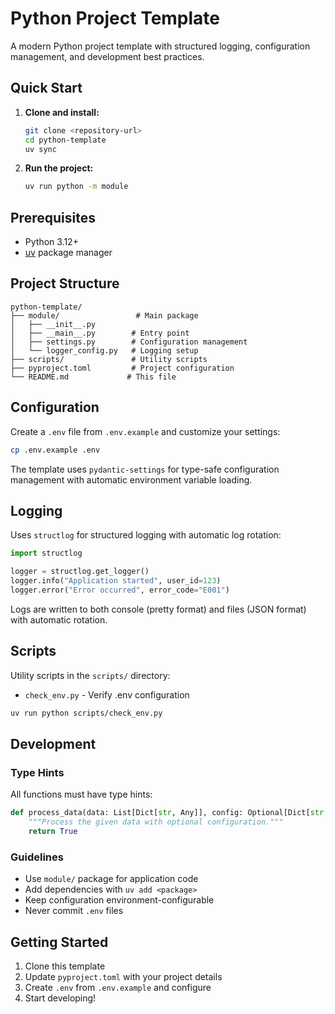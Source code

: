# Python Project Template

A modern Python project template with structured logging, configuration management, and development best practices.

## Quick Start

1. **Clone and install:**

   ```bash
   git clone <repository-url>
   cd python-template
   uv sync
   ```

2. **Run the project:**
   ```bash
   uv run python -m module
   ```

## Prerequisites

- Python 3.12+
- [uv](https://docs.astral.sh/uv/) package manager

## Project Structure

```
python-template/
├── module/                 # Main package
│   ├── __init__.py
│   ├── __main__.py        # Entry point
│   ├── settings.py        # Configuration management
│   └── logger_config.py   # Logging setup
├── scripts/               # Utility scripts
├── pyproject.toml         # Project configuration
└── README.md             # This file
```

## Configuration

Create a `.env` file from `.env.example` and customize your settings:

```bash
cp .env.example .env
```

The template uses `pydantic-settings` for type-safe configuration management with automatic environment variable loading.

## Logging

Uses `structlog` for structured logging with automatic log rotation:

```python
import structlog

logger = structlog.get_logger()
logger.info("Application started", user_id=123)
logger.error("Error occurred", error_code="E001")
```

Logs are written to both console (pretty format) and files (JSON format) with automatic rotation.

## Scripts

Utility scripts in the `scripts/` directory:

- `check_env.py` - Verify .env configuration

```bash
uv run python scripts/check_env.py
```

## Development

### Type Hints

All functions must have type hints:

```python
def process_data(data: List[Dict[str, Any]], config: Optional[Dict[str, str]] = None) -> bool:
    """Process the given data with optional configuration."""
    return True
```

### Guidelines

- Use `module/` package for application code
- Add dependencies with `uv add <package>`
- Keep configuration environment-configurable
- Never commit `.env` files

## Getting Started

1. Clone this template
2. Update `pyproject.toml` with your project details
3. Create `.env` from `.env.example` and configure
4. Start developing!
